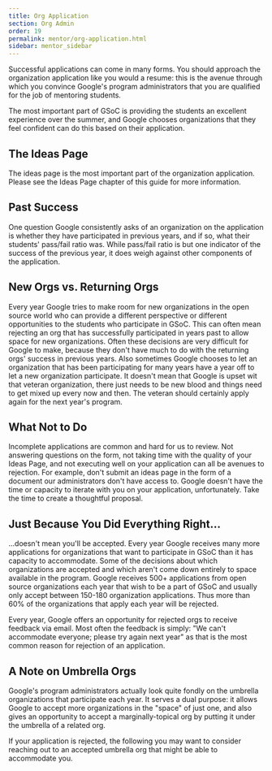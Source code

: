 ```yaml
---
title: Org Application
section: Org Admin
order: 19
permalink: mentor/org-application.html
sidebar: mentor_sidebar
---
```


Successful applications can come in many forms. You should approach the organization application like you would a resume: this is the avenue through which you convince Google's program administrators that you are qualified for the job of mentoring students.

The most important part of GSoC is providing the students an excellent experience over the summer, and Google chooses organizations that they feel confident can do this based on their application.


## The Ideas Page

The ideas page is the most important part of the organization application. Please see the Ideas Page chapter of this guide for more information.


## Past Success

One question Google consistently asks of an organization on the application is whether they have participated in previous years, and if so, what their students' pass/fail ratio was. While pass/fail ratio is but one indicator of the success of the previous year, it does weigh against other components of the application. 


## New Orgs vs. Returning Orgs

Every year Google tries to make room for new organizations in the open source world who can provide a different perspective or different opportunities to the students who participate in GSoC. This can often mean rejecting an org that has successfully participated in years past to allow space for new organizations. Often these decisions are very difficult for Google to make, because they don't have much to do with the returning orgs' success in previous years.  Also sometimes Google chooses to let an organization that has been participating for many years have a year off to let a new organization participate. It doesn't mean that Google is upset wit that veteran organization, there just needs to be new blood and things need to get mixed up every now and then. The veteran should certainly apply again for the next year's program.


## What Not to Do

Incomplete applications are common and hard for us to review. Not answering questions on the form, not taking time with the quality of your Ideas Page, and not executing well on your application can all be avenues to rejection. For example, don't submit an ideas page in the form of a document our administrators don't have access to. Google doesn't have the time or capacity to iterate with you on your application, unfortunately. Take the time to create a thoughtful proposal. 


## Just Because You Did Everything Right...

...doesn't mean you'll be accepted. Every year Google receives many more applications for organizations that want to participate in GSoC than it has capacity to accommodate. Some of the decisions about which organizations are accepted and which aren't come down entirely to space available in the program. Google receives 500+ applications from open source organizations each year that wish to be a part of GSoC and usually only accept between 150-180 organization applications. Thus more than 60% of the organizations that apply each year will be rejected. 

Every year, Google offers an opportunity for rejected orgs to receive feedback via email. Most often the feedback is simply: "We can't accommodate everyone; please try again next year" as that is the most common reason for rejection of an application.


## A Note on Umbrella Orgs

Google's program administrators actually look quite fondly on the umbrella organizations that participate each year. It serves a dual purpose: it allows Google to accept more organizations in the "space" of just one, and also gives an opportunity to accept a marginally-topical org by putting it under the umbrella of a related org. 

If your application is rejected, the following you may want to consider reaching out to an accepted umbrella org that might be able to accommodate you.


